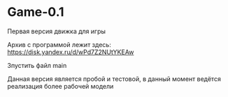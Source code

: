 # Game-0.1
Первая версия движка для игры

Архив с программой лежит здесь: https://disk.yandex.ru/d/wPd7Z2NUtYKEAw

Зпустить файл main

Данная версия является пробой и тестовой, в данный момент ведётся реализация более рабочей модели
